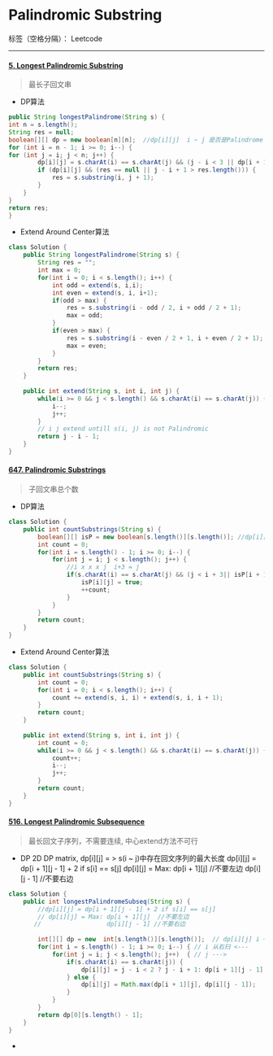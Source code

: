 ﻿# Palindromic Substring

标签（空格分隔）： Leetcode

---

#### [5. Longest Palindromic Substring](https://leetcode.com/problems/longest-palindromic-substring/description/)
> 最长子回文串

- DP算法
```java
public String longestPalindrome(String s) {
int n = s.length();
String res = null;
boolean[][] dp = new boolean[n][n];  //dp[i][j]  i ~ j 是否是Palindrome
for (int i = n - 1; i >= 0; i--) {
for (int j = i; j < n; j++) {
        dp[i][j] = s.charAt(i) == s.charAt(j) && (j - i < 3 || dp[i + 1][j - 1]); // j > i + 3 => j - 1不越界
        if (dp[i][j] && (res == null || j - i + 1 > res.length())) {
            res = s.substring(i, j + 1);
        }
    }
}
return res;
}
```
- Extend Around Center算法
```java
class Solution {
    public String longestPalindrome(String s) {
        String res = "";
        int max = 0;
        for(int i = 0; i < s.length(); i++) {
            int odd = extend(s, i,i);
            int even = extend(s, i, i+1);
            if(odd > max) {
                res = s.substring(i - odd / 2, i + odd / 2 + 1);
                max = odd;
            }
            if(even > max) {
                res = s.substring(i - even / 2 + 1, i + even / 2 + 1);
                max = even;
            }
        }
        return res;
    }
    
    public int extend(String s, int i, int j) {
        while(i >= 0 && j < s.length() && s.charAt(i) == s.charAt(j)) {
            i--;
            j++;
        }
        // i j extend untill s(i, j) is not Palindromic
        return j - i - 1;
    }
}
```

#### [647. Palindromic Substrings](https://leetcode.com/problems/palindromic-substrings/description/)
> 子回文串总个数

- DP算法
```java
class Solution {
    public int countSubstrings(String s) {
        boolean[][] isP = new boolean[s.length()][s.length()]; //dp[i][j]  i ~ j 是否是Palindrome
        int count = 0;
        for(int i = s.length() - 1; i >= 0; i--) {
            for(int j = i; j < s.length(); j++) {
                //i x x x j  i+3 = j
                if(s.charAt(i) == s.charAt(j) && (j < i + 3|| isP[i + 1][j - 1])){
                    isP[i][j] = true;
                    ++count;
                }
            }
        }
        return count;
    }
}
```
- Extend Around Center算法
```java
class Solution {
    public int countSubstrings(String s) {
        int count = 0;
        for(int i = 0; i < s.length(); i++) {
            count += extend(s, i, i) + extend(s, i, i + 1);
        }
        return count;
    }
    
    public int extend(String s, int i, int j) {
        int count = 0;
        while(i >= 0 && j < s.length() && s.charAt(i) == s.charAt(j)) {
            count++;
            i--;
            j++;
        }
        return count;
    }
}
```

#### [516. Longest Palindromic Subsequence](https://leetcode.com/problems/longest-palindromic-subsequence/description/)
> 最长回文子序列，不需要连续, 中心extend方法不可行

- DP
2D DP matrix,  dp[i][j]  = >  s(i ~ j)中存在回文序列的最大长度
dp[i][j] = dp[i + 1][j - 1] + 2 if s[i] == s[j]
dp[i][j] = Max: dp[i + 1][j]  //不要左边 
          dp[i][j - 1] //不要右边
```JAVA
class Solution {
    public int longestPalindromeSubseq(String s) {
        //dp[i][j] = dp[i + 1][j - 1] + 2 if s[i] == s[j]
        // dp[i][j] = Max: dp[i + 1][j]  //不要左边 
       //                  dp[i][j - 1] //不要右边
 
        int[][] dp = new  int[s.length()][s.length()];  // dp[i][j] i ~ j 最大长度
        for(int i = s.length() - 1; i >= 0; i--) { // i 从右扫 <---
            for(int j = i; j < s.length(); j++)  { // j --->
                if(s.charAt(i) == s.charAt(j)) {
                    dp[i][j] = j - i < 2 ? j - i + 1: dp[i + 1][j - 1] + 2; // j - i < 2 时 直接赋值1 or 2
                } else {
                    dp[i][j] = Math.max(dp[i + 1][j], dp[i][j - 1]);
                }
            }
        }
        return dp[0][s.length() - 1];
    }
}
```
- 





